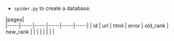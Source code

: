 - `spider.py` to create a database.  

|pages|  
|-----|-----|-----|-----|-----|-----|
| id | url | html | error | old_rank | new_rank |
| | | | | | |


